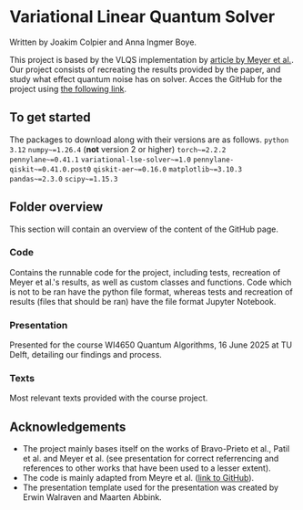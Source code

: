 # Variational Linear Quantum Solver

Written by Joakim Colpier and Anna Ingmer Boye.

This project is based by the VLQS implementation by [article by Meyer et al.](https://arxiv.org/abs/2404.09916). Our project consists of recreating the results provided by the paper, and study what effect quantum noise has on solver. Acces the GitHub for the project using [the following link](https://github.com/llwcybwy/VariationalLinearQuantumSolver).

## To get started

The packages to download along with their versions are as follows.
`python 3.12`
`numpy~=1.26.4` (**not** version 2 or higher)
`torch~=2.2.2`
`pennylane~=0.41.1`
`variational-lse-solver~=1.0`
`pennylane-qiskit~=0.41.0.post0`
`qiskit-aer~=0.16.0`
`matplotlib~=3.10.3`
`pandas~=2.3.0`
`scipy~=1.15.3`


## Folder overview

This section will contain an overview of the content of the GitHub page.

### Code

Contains the runnable code for the project, including tests, recreation of Meyer et al.'s results, as well as custom classes and functions. Code which is not to be ran have the python file format, whereas tests and recreation of results (files that should be ran) have the file format Jupyter Notebook. 

### Presentation

Presented for the course WI4650 Quantum Algorithms, 16 June 2025 at TU Delft, detailing our findings and process.

### Texts

Most relevant texts provided with the course project.

## Acknowledgements

- The project mainly bases itself on the works of Bravo-Prieto et al., Patil et al. and Meyer et al. (see presentation for correct referrencing and references to other works that have been used to a lesser extent).
- The code is mainly adapted from Meyre et al. ([link to GitHub](https://github.com/nicomeyer96/variational-lse-solver)).
- The presentation template used for the presentation was created by Erwin Walraven and Maarten Abbink.
